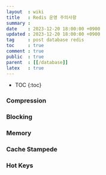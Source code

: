 ```yaml
---
layout  : wiki
title   : Redis 운영 주의사항
summary :
date    : 2023-12-20 18:00:00 +0900
updated : 2023-12-20 18:00:00 +0900
tag     : post database redis
toc     : true
comment : true
public  : true
parent  : [[/database]]
latex   : true
---
```

* TOC
{:toc}

### Compression

### Blocking

### Memory

### Cache Stampede

### Hot Keys